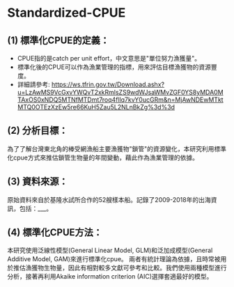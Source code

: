 # Standardized-CPUE
## (1) 標準化CPUE的定義：
* CPUE指的是catch per unit effort，中文意思是"單位努力漁獲量"。  
* 標準化後的CPUE可以作為漁業管理的指標，用來評估目標漁獲物的資源豐度。  
* 詳細請參考: https://ws.tfrin.gov.tw/Download.ashx?u=LzAwMS9VcGxvYWQvT2xkRmlsZS9wdWJsaWMvZGF0YS8yMDA0MTAxOS0xNDQ5MTNfMTDmt7roq4fllq7kvY0ucGRm&n=MjAwNDEwMTktMTQ0OTEzXzEw5re66KuH5Zau5L2NLnBkZg%3d%3d  

## (2) 分析目標：
為了了解台灣東北角的棒受網漁船主要漁獲物"鎖管"的資源變化，本研究利用標準化cpue方式來推估鎖管生物量的年間變動，藉此作為漁業管理的依據。

## (3) 資料來源：
原始資料來自於基隆水試所合作的52艘樣本船。記錄了2009-2018年的出海資訊，包括：___。

## (4) 標準化CPUE方法：
本研究使用泛線性模型(General Linear Model, GLM)和泛加成模型(General Additive Model, GAM)來進行標準化cpue。
兩者有統計理論為依據，且時常被用於推估漁獲物生物量，因此有相對較多文獻可參考和比較。我們使用兩種模型進行分析，接著再利用Akaike information criterion (AIC)選擇套適最好的模型。
